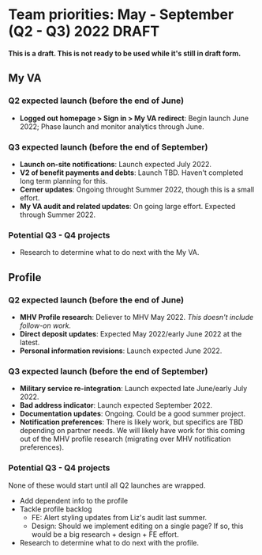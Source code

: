 # Team priorities: May - September (Q2 - Q3) 2022 DRAFT

**This is a draft. This is not ready to be used while it's still in draft form.**

## My VA

### Q2 expected launch (before the end of June)

- **Logged out homepage > Sign in > My VA redirect**: Begin launch June 2022; Phase launch and monitor analytics through June.

### Q3 expected launch (before the end of September) 

- **Launch on-site notifications**: Launch expected July 2022.
- **V2 of benefit payments and debts**: Launch TBD. Haven't completed long term planning for this.
- **Cerner updates**: Ongoing throught Summer 2022, though this is a small effort.
- **My VA audit and related updates**: On going large effort. Expected through Summer 2022.

### Potential Q3 - Q4 projects

- Research to determine what to do next with the My VA.

## Profile

### Q2 expected launch (before the end of June)

- **MHV Profile research**: Deliever to MHV May 2022. *This doesn't include follow-on work.*
- **Direct deposit updates**: Expected May 2022/early June 2022 at the latest.
- **Personal information revisions**: Launch expected June 2022.

### Q3 expected launch (before the end of September) 

- **Military service re-integration**: Launch expected late June/early July 2022.
- **Bad address indicator**: Launch expected September 2022. 
- **Documentation updates**: Ongoing. Could be a good summer project.
- **Notification preferences**: There is likely work, but specifics are TBD depending on partner needs. We will likely have work for this coming out of the MHV profile research (migrating over MHV notification preferences).

### Potential Q3 - Q4 projects

None of these would start until all Q2 launches are wrapped.

- Add dependent info to the profile
- Tackle profile backlog
  - FE: Alert styling updates from Liz's audit last summer.
  - Design: Should we implement editing on a single page? If so, this would be a big research + design + FE effort.
- Research to determine what to do next with the profile.
